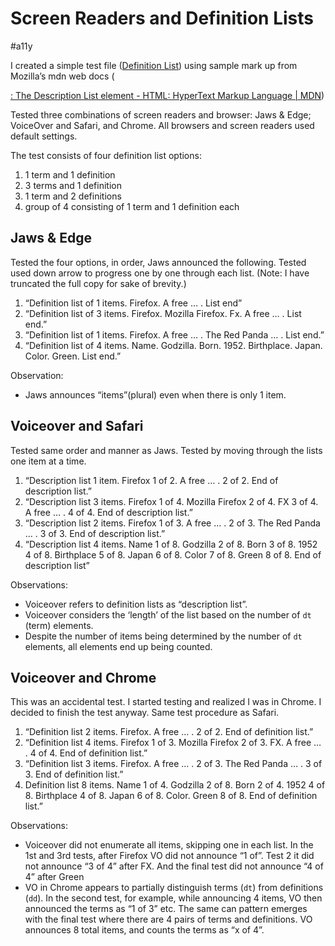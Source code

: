# Screen Readers and Definition Lists
#a11y

I created a simple test file  ([Definition List](https://codepen.io/tjameswhite/full/KKBaNaM))  using sample mark up from Mozilla’s mdn web docs ([<dl>: The Description List element - HTML: HyperText Markup Language | MDN](https://developer.mozilla.org/en-US/docs/Web/HTML/Element/dl))

Tested three combinations of screen readers and browser: Jaws & Edge; VoiceOver and Safari, and Chrome. All browsers and screen readers used default settings. 

The test consists of four definition list options: 
1. 1 term and 1 definition 
2. 3 terms and 1 definition
3. 1 term and 2 definitions
4. group of 4 consisting of 1 term and 1 definition each

## Jaws & Edge

Tested the four options, in order, Jaws announced the following. Tested used down arrow to progress one by one through each list. 
(Note: I have truncated the full copy for sake of brevity.) 

1. “Definition list of 1 items. Firefox. A free … . List end”
2. “Definition list of 3 items. Firefox. Mozilla Firefox. Fx. A free … . List end.”
3. “Definition list of 1 items. Firefox. A free … . The Red Panda … . List end.”
4. “Definition list of 4 items. Name. Godzilla. Born. 1952. Birthplace. Japan. Color. Green. List end.”

Observation: 
- Jaws announces “items”(plural) even when there is only 1 item.
## Voiceover and Safari

Tested same order and manner as Jaws. Tested by moving through the lists one item at a time. 

1. “Description list 1 item. Firefox 1 of 2. A free … . 2 of 2. End of description list.”
2. “Description list 3 items. Firefox 1 of 4. Mozilla Firefox 2 of 4. FX 3 of 4. A free … . 4 of 4. End of description list.”
3. “Description list 2 items. Firefox 1 of 3. A free … . 2 of 3. The Red Panda … . 3 of 3. End of description list.”
4. “Description list 4 items. Name 1 of 8. Godzilla 2 of 8. Born 3 of 8. 1952 4 of 8. Birthplace 5 of 8. Japan 6 of 8. Color 7 of 8. Green 8 of 8. End of description list”

Observations:
- Voiceover refers to definition lists as “description list”.
- Voiceover considers the ‘length’ of the list based on the number of `dt` (term) elements. 
- Despite the number of items being determined by the number of `dt` elements, all elements end up being counted. 

## Voiceover and Chrome

This was an accidental test. I started testing and realized I was in Chrome. I decided to finish the test anyway. Same test procedure as Safari.

1. “Definition list 2 items. Firefox. A free … . 2 of 2. End of definition list.”
2. “Definition list 4 items. Firefox 1 of 3. Mozilla Firefox 2 of 3. FX. A free … . 4 of 4. End of definition list.”
3. “Definition list 3 items. Firefox. A free … . 2 of 3. The Red Panda … . 3 of 3. End of definition list.”
4. Definition list 8 items. Name 1 of 4. Godzilla 2 of 8. Born 2 of 4. 1952 4 of 8. Birthplace 4 of 8. Japan 6 of 8. Color. Green 8 of 8. End of definition list.”

Observations:
- Voiceover did not enumerate all items, skipping one in each list. In the 1st and 3rd tests, after Firefox VO did not announce “1 of”. Test 2 it did not announce “3 of 4” after FX. And the final test did not announce “4 of 4” after Green 
- VO in Chrome appears to partially distinguish terms (`dt`) from definitions (`dd`). In the second test, for example, while announcing 4 items, VO then announced the terms as “1 of 3” etc. The same can pattern emerges with the final test where there are 4 pairs of terms and definitions. VO announces 8 total items, and counts the terms as “x of 4”. 
